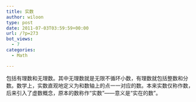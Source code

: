 ```yaml
---
title: 实数
author: wiloon
type: post
date: 2011-07-03T03:59:59+00:00
url: /?p=273
bot_views:
  - 7
categories:
  - Math

---
```

包括有理数和无理数。其中无理数就是无限不循环小数，有理数就包括整数和分数。数学上，实数直观地定义为和数轴上的点一一对应的数。本来实数仅称作数，后来引入了虚数概念，原本的数称作“实数”——意义是“实在的数”。
